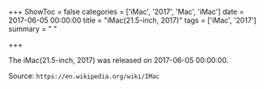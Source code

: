 +++
ShowToc = false
categories = ['iMac', '2017', 'Mac', 'iMac']
date = 2017-06-05 00:00:00
title = "iMac(21.5-inch, 2017)"
tags = ['iMac', '2017']
summary = " "

+++

The iMac(21.5-inch, 2017) was released on 2017-06-05 00:00:00.

Source: `https://en.wikipedia.org/wiki/IMac`
